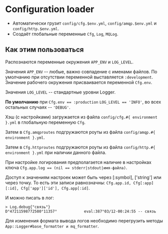 # Configuration loader

* Автоматически грузит `config/cfg.$env.yml`, `config/amqp.$env.yml` и `config/http.$env.yml`.
* Создаёт глобальные переменные `Cfg`, `Log`, `MQLog`.

## Как этим пользоваться

Распознаются переменные окружения `APP_ENV` и `LOG_LEVEL`.

Значения `APP_ENV` -- любые, важно совпадение с именами файлов. По умолчанию при отсутствии переменной выставляется `:development`. Значение рабочего окружения присваивается переменной `Cfg.env`.

Значения `LOG_LEVEL` -- стандартные уровни Logger.

**По умолчанию** при `Cfg.env == :production` `LOG_LEVEL == 'INFO'`, во всех остальных случаях -- `'DEBUG'`.

Хэш (с настройками) загружается из файла `config/cfg.#{ environment }.yml` в глобальную переменную `Cfg`.

Затем в `Cfg.amqproutes` подгружаются роуты из файла `config/amqp.#{ environment }.yml`.

Затем в `Cfg.httproutes` подгружаются роуты из файла `config/http.#{ environment }.yml` при наличии данного файла.

При настройке логирования предполагается наличие в настройках ключа `Cfg.app.log == (nil == stderr|stdout|имя-файла)`.

Доступ к значениям настроек может быть через [:symbol], ['string'] или через точку. То есть эти записи равнозначны: `Cfg.app.id, Cfg[:app][:id], Cfg['app']['id'], Cfg.app[:id]`.

И можно писать в лог: 
  
    > Log.debug{"связь"}
    D°47211598772580°11357°            eval:387°03/12-00:24:55 -- связь

Для изменения формата вывода логов необходимо перегрузить методы `App::Logger#base_formatter и mq_formatter`.
